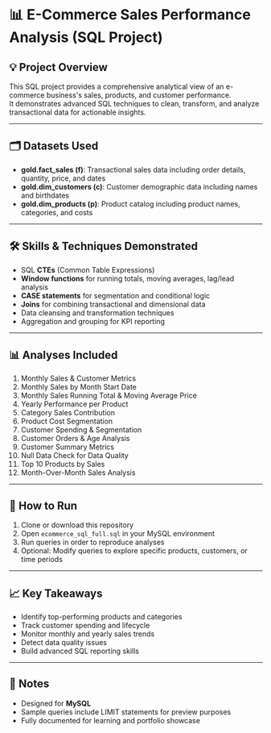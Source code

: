 # 📊 E-Commerce Sales Performance Analysis (SQL Project)

## 💡 Project Overview
This SQL project provides a comprehensive analytical view of an e-commerce business's sales, products, and customer performance.  
It demonstrates advanced SQL techniques to clean, transform, and analyze transactional data for actionable insights.

---

## 🗂 Datasets Used
- **gold.fact_sales (f)**: Transactional sales data including order details, quantity, price, and dates  
- **gold.dim_customers (c)**: Customer demographic data including names and birthdates  
- **gold.dim_products (p)**: Product catalog including product names, categories, and costs  

---

## 🛠 Skills & Techniques Demonstrated
- SQL **CTEs** (Common Table Expressions)  
- **Window functions** for running totals, moving averages, lag/lead analysis  
- **CASE statements** for segmentation and conditional logic  
- **Joins** for combining transactional and dimensional data  
- Data cleansing and transformation techniques  
- Aggregation and grouping for KPI reporting  

---

## 📊 Analyses Included
1. Monthly Sales & Customer Metrics  
2. Monthly Sales by Month Start Date  
3. Monthly Sales Running Total & Moving Average Price  
4. Yearly Performance per Product  
5. Category Sales Contribution  
6. Product Cost Segmentation  
7. Customer Spending & Segmentation  
8. Customer Orders & Age Analysis  
9. Customer Summary Metrics  
10. Null Data Check for Data Quality  
11. Top 10 Products by Sales  
12. Month-Over-Month Sales Analysis  

---

## 🚀 How to Run
1. Clone or download this repository  
2. Open `ecommerce_sql_full.sql` in your MySQL environment  
3. Run queries in order to reproduce analyses  
4. Optional: Modify queries to explore specific products, customers, or time periods  

---

## 📈 Key Takeaways
- Identify top-performing products and categories  
- Track customer spending and lifecycle  
- Monitor monthly and yearly sales trends  
- Detect data quality issues  
- Build advanced SQL reporting skills  

---

## 🧾 Notes
- Designed for **MySQL**  
- Sample queries include LIMIT statements for preview purposes  
- Fully documented for learning and portfolio showcase  
